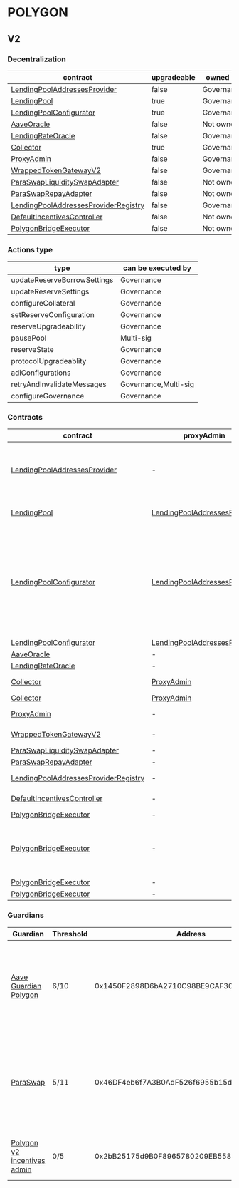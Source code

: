 # POLYGON 
## V2 
### Decentralization
| contract |upgradeable |owned by |
|----------|----------|----------|
|  [LendingPoolAddressesProvider](https://polygonscan.com/address/0xd05e3E715d945B59290df0ae8eF85c1BdB684744) |  false |  Governance | |--------|--------|--------|
|  [LendingPool](https://polygonscan.com/address/0x8dFf5E27EA6b7AC08EbFdf9eB090F32ee9a30fcf) |  true |  Governance | |--------|--------|--------|
|  [LendingPoolConfigurator](https://polygonscan.com/address/0x26db2B833021583566323E3b8985999981b9F1F3) |  true |  Governance | |--------|--------|--------|
|  [AaveOracle](https://polygonscan.com/address/0x0229F777B0fAb107F9591a41d5F02E4e98dB6f2d) |  false |  Not owned | |--------|--------|--------|
|  [LendingRateOracle](https://polygonscan.com/address/0x17F73aEaD876CC4059089ff815EDA37052960dFB) |  false |  Governance | |--------|--------|--------|
|  [Collector](https://polygonscan.com/address/0xe8599F3cc5D38a9aD6F3684cd5CEa72f10Dbc383) |  true |  Governance | |--------|--------|--------|
|  [ProxyAdmin](https://polygonscan.com/address/0xD3cF979e676265e4f6379749DECe4708B9A22476) |  false |  Governance | |--------|--------|--------|
|  [WrappedTokenGatewayV2](https://polygonscan.com/address/0xf1e6d4347105138B51E2bacA9A22fA228309ebB1) |  false |  Governance | |--------|--------|--------|
|  [ParaSwapLiquiditySwapAdapter](https://polygonscan.com/address/0x35784a624D4FfBC3594f4d16fA3801FeF063241c) |  false |  Not owned | |--------|--------|--------|
|  [ParaSwapRepayAdapter](https://polygonscan.com/address/0xE84cF064a0a65290Ae5673b500699f3753063936) |  false |  Not owned | |--------|--------|--------|
|  [LendingPoolAddressesProviderRegistry](https://polygonscan.com/address/0x3ac4e9aa29940770aeC38fe853a4bbabb2dA9C19) |  false |  Governance | |--------|--------|--------|
|  [DefaultIncentivesController](https://polygonscan.com/address/0x357D51124f59836DeD84c8a1730D72B749d8BC23) |  false |  Not owned | |--------|--------|--------|
|  [PolygonBridgeExecutor](https://polygonscan.com/address/0xdc9A35B16DB4e126cFeDC41322b3a36454B1F772) |  false |  Not owned | |--------|--------|--------|

### Actions type
| type |can be executed by |
|----------|----------|
|  updateReserveBorrowSettings |  Governance | |--------|--------|
|  updateReserveSettings |  Governance | |--------|--------|
|  configureCollateral |  Governance | |--------|--------|
|  setReserveConfiguration |  Governance | |--------|--------|
|  reserveUpgradeability |  Governance | |--------|--------|
|  pausePool |  Multi-sig | |--------|--------|
|  reserveState |  Governance | |--------|--------|
|  protocolUpgradeablity |  Governance | |--------|--------|
|  adiConfigurations |  Governance | |--------|--------|
|  retryAndInvalidateMessages |  Governance,Multi-sig | |--------|--------|
|  configureGovernance |  Governance | |--------|--------|

### Contracts
| contract |proxyAdmin |modifier |permission owner |functions |
|----------|----------|----------|----------|----------|
|  [LendingPoolAddressesProvider](https://polygonscan.com/address/0xd05e3E715d945B59290df0ae8eF85c1BdB684744) |  - |  onlyOwner |  [Executor_lvl1](https://polygonscan.com/address/0xDf7d0e6454DB638881302729F5ba99936EaAB233) |  setMarketId, setAddressAsProxy, setAddress, setLendingPoolImpl, setLendingPoolConfiguratorImpl, setLendingPoolCollateralManager, setPoolAdmin, setEmergencyAdmin, setPriceOracle, setLendingRateOracle | |--------|--------|--------|--------|--------|
|  [LendingPool](https://polygonscan.com/address/0x8dFf5E27EA6b7AC08EbFdf9eB090F32ee9a30fcf) |  [LendingPoolAddressesProvider](https://polygonscan.com/address/0xd05e3E715d945B59290df0ae8eF85c1BdB684744) |  onlyLendingPoolConfigurator |  [LendingPoolConfigurator](https://polygonscan.com/address/0x26db2B833021583566323E3b8985999981b9F1F3) |  initReserve, setReserveInterestRateStrategyAddress, setConfiguration, setPause | |--------|--------|--------|--------|--------|
|  [LendingPoolConfigurator](https://polygonscan.com/address/0x26db2B833021583566323E3b8985999981b9F1F3) |  [LendingPoolAddressesProvider](https://polygonscan.com/address/0xd05e3E715d945B59290df0ae8eF85c1BdB684744) |  onlyPoolAdmin |  [Executor_lvl1](https://polygonscan.com/address/0xDf7d0e6454DB638881302729F5ba99936EaAB233) |  initReserve, updateAToken, updateStableDebtToken, updateVariableDebtToken, enableBorrowingOnReserve, disableBorrowingOnReserve, configureReserveAsCollateral, enableReserveStableRate, disableReserveStableRate, activateReserve, deactivateReserve, freezeReserve, unfreezeReserve, setReserveFactor, setReserveInterestRateStrategyAddress | |--------|--------|--------|--------|--------|
|  [LendingPoolConfigurator](https://polygonscan.com/address/0x26db2B833021583566323E3b8985999981b9F1F3) |  [LendingPoolAddressesProvider](https://polygonscan.com/address/0xd05e3E715d945B59290df0ae8eF85c1BdB684744) |  onlyEmergencyAdmin |  [Aave Guardian Polygon](https://polygonscan.com/address/0x1450F2898D6bA2710C98BE9CAF3041330eD5ae58) |  setPoolPause | |--------|--------|--------|--------|--------|
|  [AaveOracle](https://polygonscan.com/address/0x0229F777B0fAb107F9591a41d5F02E4e98dB6f2d) |  - |  onlyOwner |  [Executor_lvl1](https://polygonscan.com/address/0xDf7d0e6454DB638881302729F5ba99936EaAB233) |  setAssetSources, setFallbackOracle | |--------|--------|--------|--------|--------|
|  [LendingRateOracle](https://polygonscan.com/address/0x17F73aEaD876CC4059089ff815EDA37052960dFB) |  - |  onlyOwner |  [Executor_lvl1](https://polygonscan.com/address/0xDf7d0e6454DB638881302729F5ba99936EaAB233) |  setMarketBorrowRate | |--------|--------|--------|--------|--------|
|  [Collector](https://polygonscan.com/address/0xe8599F3cc5D38a9aD6F3684cd5CEa72f10Dbc383) |  [ProxyAdmin](https://polygonscan.com/address/0xD3cF979e676265e4f6379749DECe4708B9A22476) |  onlyFundsAdmin |  [Executor_lvl1](https://polygonscan.com/address/0xDf7d0e6454DB638881302729F5ba99936EaAB233) |  approve, transfer, setFundsAdmin, createStream | |--------|--------|--------|--------|--------|
|  [Collector](https://polygonscan.com/address/0xe8599F3cc5D38a9aD6F3684cd5CEa72f10Dbc383) |  [ProxyAdmin](https://polygonscan.com/address/0xD3cF979e676265e4f6379749DECe4708B9A22476) |  onlyAdminOrRecipient |  [ProxyAdmin](https://polygonscan.com/address/0xD3cF979e676265e4f6379749DECe4708B9A22476), [Executor_lvl1](https://polygonscan.com/address/0xDf7d0e6454DB638881302729F5ba99936EaAB233) |  withdrawFromStream, cancelStream | |--------|--------|--------|--------|--------|
|  [ProxyAdmin](https://polygonscan.com/address/0xD3cF979e676265e4f6379749DECe4708B9A22476) |  - |  onlyOwner |  [Executor_lvl1](https://polygonscan.com/address/0xDf7d0e6454DB638881302729F5ba99936EaAB233) |  changeProxyAdmin, upgrade, upgradeAndCall | |--------|--------|--------|--------|--------|
|  [WrappedTokenGatewayV2](https://polygonscan.com/address/0xf1e6d4347105138B51E2bacA9A22fA228309ebB1) |  - |  onlyOwner |  [Executor_lvl1](https://polygonscan.com/address/0xDf7d0e6454DB638881302729F5ba99936EaAB233) |  emergencyTokenTransfer, emergencyEtherTransfer | |--------|--------|--------|--------|--------|
|  [ParaSwapLiquiditySwapAdapter](https://polygonscan.com/address/0x35784a624D4FfBC3594f4d16fA3801FeF063241c) |  - |  onlyOwner |  [ParaSwap](https://polygonscan.com/address/0x46DF4eb6f7A3B0AdF526f6955b15d3fE02c618b7) |  rescueTokens | |--------|--------|--------|--------|--------|
|  [ParaSwapRepayAdapter](https://polygonscan.com/address/0xE84cF064a0a65290Ae5673b500699f3753063936) |  - |  onlyOwner |  [0x05182E579FDfCf69E4390c3411D8FeA1fb6467cf](https://polygonscan.com/address/0x05182E579FDfCf69E4390c3411D8FeA1fb6467cf) |  rescueTokens | |--------|--------|--------|--------|--------|
|  [LendingPoolAddressesProviderRegistry](https://polygonscan.com/address/0x3ac4e9aa29940770aeC38fe853a4bbabb2dA9C19) |  - |  onlyOwner |  [Executor_lvl1](https://polygonscan.com/address/0xDf7d0e6454DB638881302729F5ba99936EaAB233) |  registerAddressesProvider, unregisterAddressesProvider | |--------|--------|--------|--------|--------|
|  [DefaultIncentivesController](https://polygonscan.com/address/0x357D51124f59836DeD84c8a1730D72B749d8BC23) |  - |  onlyEmissionManager |  [Polygon v2 incentives admin](https://polygonscan.com/address/0x2bB25175d9B0F8965780209EB558Cc3b56cA6d32) |  setDistributionEnd, configureAssets, setClaimer, setRewardsVault | |--------|--------|--------|--------|--------|
|  [PolygonBridgeExecutor](https://polygonscan.com/address/0xdc9A35B16DB4e126cFeDC41322b3a36454B1F772) |  - |  onlyGuardian |  [Aave Guardian Polygon](https://polygonscan.com/address/0x1450F2898D6bA2710C98BE9CAF3041330eD5ae58) |  cancel | |--------|--------|--------|--------|--------|
|  [PolygonBridgeExecutor](https://polygonscan.com/address/0xdc9A35B16DB4e126cFeDC41322b3a36454B1F772) |  - |  onlyThis |  [PolygonBridgeExecutor](https://polygonscan.com/address/0xdc9A35B16DB4e126cFeDC41322b3a36454B1F772) |  updateFxRootSender, updateFxChild, updateGuardian, updateDelay, updateGracePeriod, updateMinimumDelay, updateMaximumDelay, executeDelegateCall | |--------|--------|--------|--------|--------|
|  [PolygonBridgeExecutor](https://polygonscan.com/address/0xdc9A35B16DB4e126cFeDC41322b3a36454B1F772) |  - |  onlyFxChild |  [0x8397259c983751DAf40400790063935a11afa28a](https://polygonscan.com/address/0x8397259c983751DAf40400790063935a11afa28a) |  processMessageFromRoot | |--------|--------|--------|--------|--------|
|  [PolygonBridgeExecutor](https://polygonscan.com/address/0xdc9A35B16DB4e126cFeDC41322b3a36454B1F772) |  - |  onlyFxRootSender |  [ShortExecutor](https://etherscan.io/address/0xEE56e2B3D491590B5b31738cC34d5232F378a8D5) |  processMessageFromRoot | |--------|--------|--------|--------|--------|

### Guardians 
| Guardian |Threshold |Address |Owners |
|----------|----------|----------|----------|
|  [Aave Guardian Polygon](https://polygonscan.com/address/0x1450F2898D6bA2710C98BE9CAF3041330eD5ae58) |  6/10 |  0x1450F2898D6bA2710C98BE9CAF3041330eD5ae58 |  [0xF0BA0fF18498F6fab57b8286006F9512D6aE2565](https://polygonscan.com/address/0xF0BA0fF18498F6fab57b8286006F9512D6aE2565), [0x80F11A20cd3855cAe3640558Ff320401EE970cFa](https://polygonscan.com/address/0x80F11A20cd3855cAe3640558Ff320401EE970cFa), [0xf71fc92e2949ccF6A5Fd369a0b402ba80Bc61E02](https://polygonscan.com/address/0xf71fc92e2949ccF6A5Fd369a0b402ba80Bc61E02), [0x5bE3E96Cdc3A97628bD7308d3588B9a474F4A54d](https://polygonscan.com/address/0x5bE3E96Cdc3A97628bD7308d3588B9a474F4A54d), [0x585E06CA576D0565a035301819FD2cfD7104c1E8](https://polygonscan.com/address/0x585E06CA576D0565a035301819FD2cfD7104c1E8), [0x4C30E33758216aD0d676419c21CB8D014C68099f](https://polygonscan.com/address/0x4C30E33758216aD0d676419c21CB8D014C68099f), [0x285b7EEa81a5B66B62e7276a24c1e0F83F7409c1](https://polygonscan.com/address/0x285b7EEa81a5B66B62e7276a24c1e0F83F7409c1), [0xbd4DCfA978c6D0d342cE36809AfFFa49d4B7f1F7](https://polygonscan.com/address/0xbd4DCfA978c6D0d342cE36809AfFFa49d4B7f1F7), [0xb647055A9915bF9c8021a684E175A353525b9890](https://polygonscan.com/address/0xb647055A9915bF9c8021a684E175A353525b9890), [0x329c54289Ff5D6B7b7daE13592C6B1EDA1543eD4](https://polygonscan.com/address/0x329c54289Ff5D6B7b7daE13592C6B1EDA1543eD4) | |--------|--------|--------|--------|
|  [ParaSwap](https://polygonscan.com/address/0x46DF4eb6f7A3B0AdF526f6955b15d3fE02c618b7) |  5/11 |  0x46DF4eb6f7A3B0AdF526f6955b15d3fE02c618b7 |  [0xe1068014b5dCb9aB9dDcddF39CB5db8137Bd143b](https://polygonscan.com/address/0xe1068014b5dCb9aB9dDcddF39CB5db8137Bd143b), [0xcc46D0E4cAA83ad379fAfFbf6febC20817cCA040](https://polygonscan.com/address/0xcc46D0E4cAA83ad379fAfFbf6febC20817cCA040), [0xE6014b86F00E4e66ADAB1BF09d27e0da663CD823](https://polygonscan.com/address/0xE6014b86F00E4e66ADAB1BF09d27e0da663CD823), [0xDA23b2E44bAf56BcB8E87a287d739a393B34F56d](https://polygonscan.com/address/0xDA23b2E44bAf56BcB8E87a287d739a393B34F56d), [0xcD6d1ae2237Efc04180845BE23fbA45508685634](https://polygonscan.com/address/0xcD6d1ae2237Efc04180845BE23fbA45508685634), [0x450C01300B83bE379113256038b4Dd3b45d23B5e](https://polygonscan.com/address/0x450C01300B83bE379113256038b4Dd3b45d23B5e), [0x8dc4fBeFad849b1853a6D473E7baeDa7673dB08F](https://polygonscan.com/address/0x8dc4fBeFad849b1853a6D473E7baeDa7673dB08F), [0x37426F4554cb81FC035Ceb306D15c36D4D6207E4](https://polygonscan.com/address/0x37426F4554cb81FC035Ceb306D15c36D4D6207E4), [0x3b4512e84017EC2dbc24e97006b47318807E1d3F](https://polygonscan.com/address/0x3b4512e84017EC2dbc24e97006b47318807E1d3F), [0x6B6cB8658Fa84C905Ba50cf2ED65Bf3869873cE1](https://polygonscan.com/address/0x6B6cB8658Fa84C905Ba50cf2ED65Bf3869873cE1), [0x7CB8A492a508A4a05F67Ef70Db13975f19B74b81](https://polygonscan.com/address/0x7CB8A492a508A4a05F67Ef70Db13975f19B74b81) | |--------|--------|--------|--------|
|  [Polygon v2 incentives admin](https://polygonscan.com/address/0x2bB25175d9B0F8965780209EB558Cc3b56cA6d32) |  0/5 |  0x2bB25175d9B0F8965780209EB558Cc3b56cA6d32 |  [0xE7A4F2b1772603170111BC633cbCF1AcEbD60BCe](https://polygonscan.com/address/0xE7A4F2b1772603170111BC633cbCF1AcEbD60BCe), [0xCE990b1f86e954746AD3a57F5Aa6CFa9CC0c3348](https://polygonscan.com/address/0xCE990b1f86e954746AD3a57F5Aa6CFa9CC0c3348), [0x803B74766D8f79195D4DaeCF6f2aac31Dba78F25](https://polygonscan.com/address/0x803B74766D8f79195D4DaeCF6f2aac31Dba78F25), [0x087A7AFB6975A2837453BE685EB6272576c0bC06](https://polygonscan.com/address/0x087A7AFB6975A2837453BE685EB6272576c0bC06), [0x42409227ce8C7D22B283E7DdB2F26449B49e93EF](https://polygonscan.com/address/0x42409227ce8C7D22B283E7DdB2F26449B49e93EF) | |--------|--------|--------|--------|

